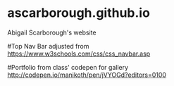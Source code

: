 # ascarborough.github.io
Abigail Scarborough's website


#Top Nav Bar
adjusted from https://www.w3schools.com/css/css_navbar.asp

#Portfolio 
from class' codepen for gallery http://codepen.io/manikoth/pen/jVYOGd?editors=0100
